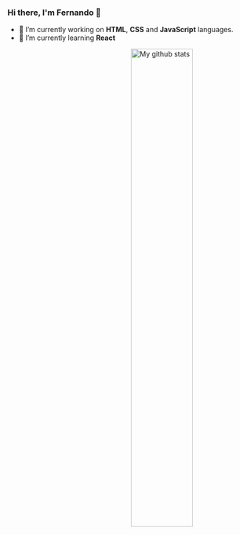 ### Hi there, I'm Fernando 👋


- 🔭 I’m currently working on **HTML**, **CSS** and **JavaScript** languages.
- 🌱 I’m currently learning **React**


<img align="right" width="50%" src="https://github-readme-stats.vercel.app/api?username=FernandoAlmeida2&count_private=true&show_icons=true" alt="My github stats">




<!--
**FernandoAlmeida2/FernandoAlmeida2** is a ✨ _special_ ✨ repository because its `README.md` (this file) appears on your GitHub profile.

Here are some ideas to get you started:

- 🔭 I’m currently working on ...
- 🌱 I’m currently learning ...
- 👯 I’m looking to collaborate on ...
- 🤔 I’m looking for help with ...
- 💬 Ask me about ...
- 📫 How to reach me: ...
- 😄 Pronouns: ...
- ⚡ Fun fact: ...
-->
